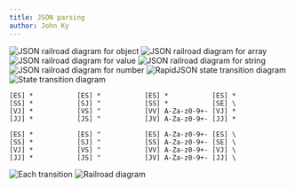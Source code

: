 ```yaml
---
title: JSON parsing
author: John Ky
---
```


![JSON railroad diagram for object](https://www.json.org/object.gif)
![JSON railroad diagram for array](https://www.json.org/array.gif)
![JSON railroad diagram for value](https://www.json.org/value.gif)
![JSON railroad diagram for string](https://www.json.org/string.gif)
![JSON railroad diagram for number](https://www.json.org/number.gif)
![RapidJSON state transition diagram](http://rapidjson.org/iterative-parser-states-diagram.png)
![State transition diagram](../images/gen/hw-json/state-transition.svg)

```text
[ES] *           [ES] *           [ES] *           [ES] *
[SS] *           [SJ] "           [SS] *           [SE] \
[VJ] *           [VS] "           [VV] A-Za-z0-9+- [VJ] *
[JJ] *           [JS] "           [JV] A-Za-z0-9+- [JJ] *
```

```text
[ES] *           [ES] "           [ES] A-Za-z0-9+- [ES] \
[SS] *           [SJ] "           [SS] A-Za-z0-9+- [SE] \
[VJ] *           [VS] "           [VV] A-Za-z0-9+- [VJ] \
[JJ] *           [JS] "           [JV] A-Za-z0-9+- [JJ] \
```

![Each transition](../images/gen/hw-json/each-transition.svg)
![Railroad diagram](../images/gen/hw-json/full-railroad.svg)

